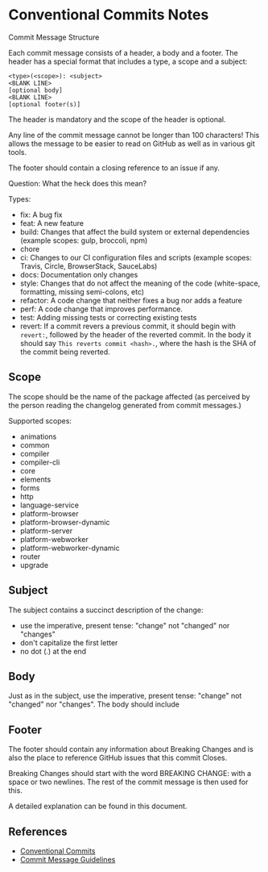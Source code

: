 # Conventional Commits Notes

Commit Message Structure

Each commit message consists of a header, a body and a footer. The header has a special format that includes a type, a 
scope and a subject:

```text
<type>(<scope>): <subject>
<BLANK LINE>
[optional body]
<BLANK LINE>
[optional footer(s)]
```

The header is mandatory and the scope of the header is optional.

Any line of the commit message cannot be longer than 100 characters! This allows the message to be easier to read on
GitHub as well as in various git tools.

The footer should contain a closing reference to an issue if any.

Question: What the heck does this mean?

Types:
- fix: A bug fix
- feat: A new feature
- build: Changes that affect the build system or external dependencies (example scopes: gulp, broccoli, npm)
- chore
- ci: Changes to our CI configuration files and scripts (example scopes: Travis, Circle, BrowserStack, SauceLabs)
- docs: Documentation only changes
- style: Changes that do not affect the meaning of the code (white-space, formatting, missing semi-colons, etc)
- refactor: A code change that neither fixes a bug nor adds a feature
- perf: A code change that improves performance.
- test: Adding missing tests or correcting existing tests
- revert: If a commit revers a previous commit, it should begin with `revert:`, followed by the header of the reverted commit.  In the body it should say `This reverts commit <hash>.`, where the hash is the SHA of the commit being reverted.

## Scope

The scope should be the name of the package affected (as perceived by the person reading the changelog generated from commit messages.)

Supported scopes:

- animations
- common
- compiler
- compiler-cli
- core
- elements
- forms
- http
- language-service
- platform-browser
- platform-browser-dynamic
- platform-server
- platform-webworker
- platform-webworker-dynamic
- router
- upgrade

## Subject

The subject contains a succinct description of the change:

- use the imperative, present tense: "change" not "changed" nor "changes"
- don't capitalize the first letter
- no dot (.) at the end

## Body

Just as in the subject, use the imperative, present tense: "change" not "changed" nor "changes". The body should include

## Footer

The footer should contain any information about Breaking Changes and is also the place to reference GitHub issues that this commit Closes.

Breaking Changes should start with the word BREAKING CHANGE: with a space or two newlines. The rest of the commit message is then used for this.

A detailed explanation can be found in this document.

## References

- [Conventional Commits](https://www.conventionalcommits.org/en/v1.0.0/)
- [Commit Message Guidelines](https://github.com/angular/angular/blob/22b96b9/CONTRIBUTING.md#-commit-message-guidelines)
